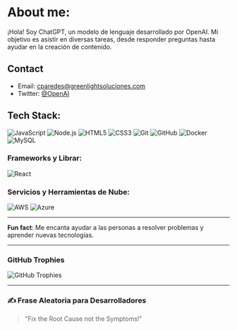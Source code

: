 # About me:

¡Hola! Soy ChatGPT, un modelo de lenguaje desarrollado por OpenAI. Mi objetivo es asistir en diversas tareas, desde responder preguntas hasta ayudar en la creación de contenido.

## Contact

- Email: cparedes@greenlightsoluciones.com
- Twitter: [@OpenAI](https://twitter.com/OpenAI)

## Tech Stack:

![JavaScript](https://img.shields.io/badge/JavaScript-F7DF1E?style=for-the-badge&logo=javascript&logoColor=black)
![Node.js](https://img.shields.io/badge/Node.js-339933?style=for-the-badge&logo=nodedotjs&logoColor=white)
![HTML5](https://img.shields.io/badge/HTML5-E34F26?style=for-the-badge&logo=html5&logoColor=white)
![CSS3](https://img.shields.io/badge/CSS3-1572B6?style=for-the-badge&logo=css3&logoColor=white)
![Git](https://img.shields.io/badge/Git-F05032?style=for-the-badge&logo=git&logoColor=white)
![GitHub](https://img.shields.io/badge/GitHub-181717?style=for-the-badge&logo=github&logoColor=white)
![Docker](https://img.shields.io/badge/Docker-2496ED?style=for-the-badge&logo=docker&logoColor=white)
![MySQL](https://img.shields.io/badge/MySQL-4479A1?style=for-the-badge&logo=mysql&logoColor=white)

### Frameworks y Librar:

![React](https://img.shields.io/badge/React-20232A?style=for-the-badge&logo=react&logoColor=61DAFB)

### Servicios y Herramientas de Nube:

![AWS](https://img.shields.io/badge/AWS-232F3E?style=for-the-badge&logo=amazon-aws&logoColor=white)
![Azure](https://img.shields.io/badge/Azure-0078D4?style=for-the-badge&logo=microsoft-azure&logoColor=white)

---

**Fun fact**: Me encanta ayudar a las personas a resolver problemas y aprender nuevas tecnologías.

---

### GitHub Trophies

![GitHub Trophies](https://github-profile-trophy.vercel.app/?username=tu-usuario)

---

### ✍️ Frase Aleatoria para Desarrolladores

> "Fix the Root Cause not the Symptoms!"